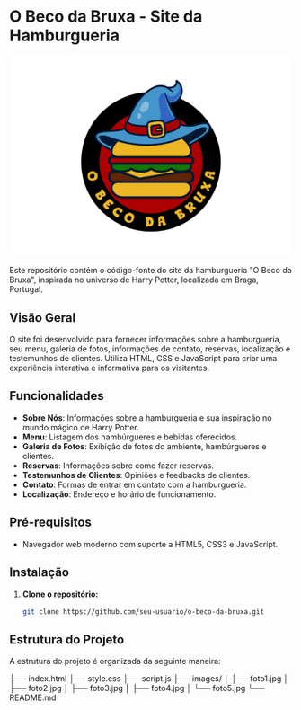# O Beco da Bruxa - Site da Hamburgueria

![Logo de O Beco da Bruxa](images/logo.png)

Este repositório contém o código-fonte do site da hamburgueria "O Beco da Bruxa", inspirada no universo de Harry Potter, localizada em Braga, Portugal.

## Visão Geral

O site foi desenvolvido para fornecer informações sobre a hamburgueria, seu menu, galeria de fotos, informações de contato, reservas, localização e testemunhos de clientes. Utiliza HTML, CSS e JavaScript para criar uma experiência interativa e informativa para os visitantes.

## Funcionalidades

- **Sobre Nós**: Informações sobre a hamburgueria e sua inspiração no mundo mágico de Harry Potter.
- **Menu**: Listagem dos hambúrgueres e bebidas oferecidos.
- **Galeria de Fotos**: Exibição de fotos do ambiente, hambúrgueres e clientes.
- **Reservas**: Informações sobre como fazer reservas.
- **Testemunhos de Clientes**: Opiniões e feedbacks de clientes.
- **Contato**: Formas de entrar em contato com a hamburgueria.
- **Localização**: Endereço e horário de funcionamento.

## Pré-requisitos

- Navegador web moderno com suporte a HTML5, CSS3 e JavaScript.

## Instalação

1. **Clone o repositório:**

   ```bash
   git clone https://github.com/seu-usuario/o-beco-da-bruxa.git

## Estrutura do Projeto
A estrutura do projeto é organizada da seguinte maneira:

├── index.html
├── style.css
├── script.js
├── images/
│ ├── foto1.jpg
│ ├── foto2.jpg
│ ├── foto3.jpg
│ ├── foto4.jpg
│ └── foto5.jpg
└── README.md

